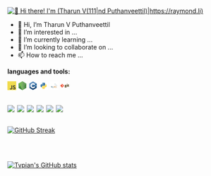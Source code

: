 [<img src="https://raw.githubusercontent.com/Raymo111/Raymo111/master/intro.gif" alt="👋 Hi there! I'm (Tharun V(111|nd Puthanveettil)|https://raymond.li)" title="👋 Hi there! I'm (Tharun V.(111|nd Puthanveettil)|https://tvpian.github.io)"/>](https://tvpian.github.io/)

- 👋 Hi, I’m Tharun V Puthanveettil
- 👀 I’m interested in ...
- 🌱 I’m currently learning ...
- 💞️ I’m looking to collaborate on ...
- 📫 How to reach me ...

**languages and tools:**  

<code><img height="20" src="https://raw.githubusercontent.com/github/explore/80688e429a7d4ef2fca1e82350fe8e3517d3494d/topics/javascript/javascript.png"></code>
<code><img height="20" src="https://raw.githubusercontent.com/github/explore/80688e429a7d4ef2fca1e82350fe8e3517d3494d/topics/nodejs/nodejs.png"></code>
<code><img height="20" src="https://raw.githubusercontent.com/github/explore/80688e429a7d4ef2fca1e82350fe8e3517d3494d/topics/cpp/cpp.png"></code>
<code><img height="20" src="https://raw.githubusercontent.com/github/explore/80688e429a7d4ef2fca1e82350fe8e3517d3494d/topics/python/python.png"></code>
<code><img height="20" src="https://raw.githubusercontent.com/github/explore/80688e429a7d4ef2fca1e82350fe8e3517d3494d/topics/mysql/mysql.png"></code>
<code><img height="20" src="https://raw.githubusercontent.com/github/explore/80688e429a7d4ef2fca1e82350fe8e3517d3494d/topics/git/git.png"></code>


<br>

<a href="https://twitter.com/TVPisonLINE">
  <img align="left" width="22px" src="https://cdn.jsdelivr.net/npm/simple-icons@v3/icons/twitter.svg" />
</a>
<a href="https://www.linkedin.com/in/tvpian/">
  <img align="left" width="22px" src="https://cdn.jsdelivr.net/npm/simple-icons@v3/icons/linkedin.svg" />
</a>
<a href="https://github.com/tvpian">
  <img align="left" width="22px" src="https://cdn.jsdelivr.net/npm/simple-icons@v3/icons/github.svg" />
</a>
<a href="https://www.instagram.com/tharun_vp/">
  <img align="left" width="22px" src="https://cdn.jsdelivr.net/npm/simple-icons@v3/icons/instagram.svg" />
</a>
<a href="https://www.facebook.com/tharun.vp1/">
  <img align="left" width="22px" src="https://cdn.jsdelivr.net/npm/simple-icons@v3/icons/facebook.svg" />
</a>
<a href="https://tvpian.github.io/">
  <img align="left" width="22px" src="https://cdn-icons-png.flaticon.com/512/1006/1006771.png" />
</a>

</br>


<br>

[![GitHub Streak](http://github-readme-streak-stats.herokuapp.com?user=tvpian)](https://git.io/streak-stats)

</br>

<br>

[![Tvpian's GitHub stats](https://github-readme-stats.vercel.app/api?username=tvpian)](https://github.com/tvpian/github-readme-stats)

</br>


<!---
tvpian/tvpian is a ✨ special ✨ repository because its `README.md` (this file) appears on your GitHub profile.
You can click the Preview link to take a look at your changes.
--->
